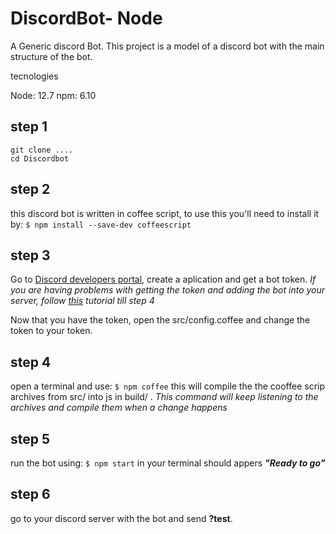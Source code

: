 # DiscordBot- Node
A Generic discord Bot. This project is a model of a discord bot with the main structure of the bot.

tecnologies

Node: 12.7
npm: 6.10

## step 1
```
git clone ....
cd Discordbot
```
## step 2
this discord bot is written in coffee script, to use this you'll need to install it by: 
``` $ npm install --save-dev coffeescript ```

## step 3
Go to [Discord developers portal](https://discordapp.com/developers/applications), create a aplication and get a bot token.
*If you are having problems with getting the token and adding the bot into your server, follow [this](https://www.digitaltrends.com/gaming/how-to-make-a-discord-bot/) tutorial till step 4*

Now that you have the token, open the src/config.coffee and change the token to your token.

## step 4
open a terminal and use:
``` $ npm coffee ```
this will compile the the cooffee scrip archives from src/ into js in build/ .
*This command will keep listening to the archives and compile them when a change happens*

## step 5
run the bot using:
``` $ npm start ```
in your terminal should appers **_"Ready to go"_**

## step 6
go to your discord server with the bot and send **?test**.

